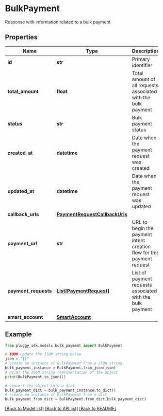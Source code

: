 # BulkPayment

Response with information related to a bulk payment

## Properties

Name | Type | Description | Notes
------------ | ------------- | ------------- | -------------
**id** | **str** | Primary identifier | 
**total_amount** | **float** | Total amount of all requests associated with the bulk payment | 
**status** | **str** | Bulk payment status | 
**created_at** | **datetime** | Date when the payment request was created | 
**updated_at** | **datetime** | Date when the payment request was updated | 
**callback_urls** | [**PaymentRequestCallbackUrls**](PaymentRequestCallbackUrls.md) |  | [optional] 
**payment_url** | **str** | URL to begin the payment intent creation flow for this payment request | 
**payment_requests** | [**List[PaymentRequest]**](PaymentRequest.md) | List of payment requests associated with the bulk payment | 
**smart_account** | [**SmartAccount**](SmartAccount.md) |  | 

## Example

```python
from pluggy_sdk.models.bulk_payment import BulkPayment

# TODO update the JSON string below
json = "{}"
# create an instance of BulkPayment from a JSON string
bulk_payment_instance = BulkPayment.from_json(json)
# print the JSON string representation of the object
print(BulkPayment.to_json())

# convert the object into a dict
bulk_payment_dict = bulk_payment_instance.to_dict()
# create an instance of BulkPayment from a dict
bulk_payment_from_dict = BulkPayment.from_dict(bulk_payment_dict)
```
[[Back to Model list]](../README.md#documentation-for-models) [[Back to API list]](../README.md#documentation-for-api-endpoints) [[Back to README]](../README.md)


